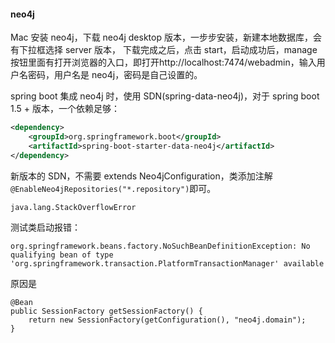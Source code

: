 #### neo4j
Mac 安装 neo4j，下载 neo4j desktop 版本，一步步安装，新建本地数据库，会有下拉框选择 server 版本，
下载完成之后，点击 start，启动成功后，manage 按钮里面有打开浏览器的入口，即打开http://localhost:7474/webadmin，输入用户名密码，用户名是 neo4j，密码是自己设置的。


spring boot 集成 neo4j 时，使用 SDN(spring-data-neo4j)，对于 spring boot 1.5 + 版本，一个依赖足够：
```xml
<dependency>
    <groupId>org.springframework.boot</groupId>
    <artifactId>spring-boot-starter-data-neo4j</artifactId>
</dependency>
```
新版本的 SDN，不需要 extends Neo4jConfiguration，类添加注解```@EnableNeo4jRepositories("*.repository")```即可。

```
java.lang.StackOverflowError
```

测试类启动报错：
```
org.springframework.beans.factory.NoSuchBeanDefinitionException: No qualifying bean of type 'org.springframework.transaction.PlatformTransactionManager' available
```
原因是
```
@Bean
public SessionFactory getSessionFactory() {
    return new SessionFactory(getConfiguration(), "neo4j.domain");
}
```
